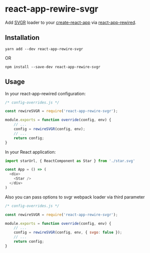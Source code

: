 # react-app-rewire-svgr

Add [SVGR](https://github.com/smooth-code/svgr) loader to your [create-react-app](https://github.com/facebookincubator/create-react-app) via [react-app-rewired](https://github.com/timarney/react-app-rewired).

## Installation

```
yarn add --dev react-app-rewire-svgr
```

OR

```
npm install --save-dev react-app-rewire-svgr
```

## Usage
In your react-app-rewired configuration:
```js
/* config-overrides.js */

const rewireSVGR = require('react-app-rewire-svgr');

module.exports = function override(config, env) {
    // ...
    config = rewireSVGR(config, env);
    // ...
    return config;
}
```
In your React application:
```js
import starUrl, { ReactComponent as Star } from './star.svg'

const App = () => (
  <div>
    <Star />
  </div>
)
```

Also you can pass options to svgr webpack loader via third parameter
```js
/* config-overrides.js */

const rewireSVGR = require('react-app-rewire-svgr');

module.exports = function override(config, env) {
    // ...
    config = rewireSVGR(config, env, { svgo: false });
    // ...
    return config;
}
```
